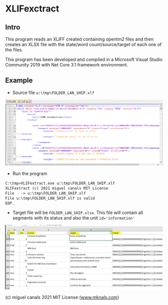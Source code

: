 ﻿# XLIFexctract

## Intro

This program reads an XLIFF created containing opentm2 files and then creates an XLSX file
with the state/word count/source/target of each one of the files.

This program has been developed and compiled in a Microsoft Visual Studio Community
2019 with Net Core 3.1 framework environment.

## Example

* Source file ```u:\tmp\FOLDER_LAN_SHIP.xlf```

![XLIF source file](docimages/01_xlif_file.gif?raw=true "XLIF")

* Run the program

```
C:\tmp>XLIFextract.exe u:\tmp\FOLDER_LAN_SHIP.xlf
XLIFextract (c) 2021 miguel canals MIT License
File   -> u:\tmp\FOLDER_LAN_SHIP.xlf
File u:\tmp\FOLDER_LAN_SHIP.xlf is valid
EOP.
```

* Target file will be ```FOLDER_LAN_SHIP.xlsx```. This file will contain all segments with its status
and also the unit ```id='information'```

![XLSX target file](docimages/02_xlsx_result.file.gif?raw=true "XLSX")





(c) miguel canals 2021 MIT License (www.mknals.com) 